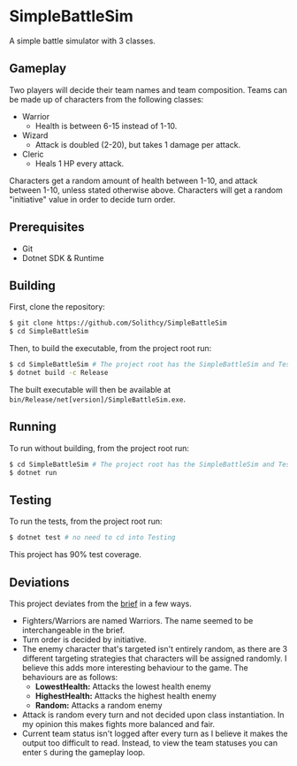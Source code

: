 # SimpleBattleSim
A simple battle simulator with 3 classes.

## Gameplay
Two players will decide their team names and team composition. Teams can be made up of
characters from the following classes:
- Warrior
  - Health is between 6-15 instead of 1-10.
- Wizard
  - Attack is doubled (2-20), but takes 1 damage per attack.
- Cleric
  - Heals 1 HP every attack.

Characters get a random amount of health between 1-10, and attack between 1-10, unless
stated otherwise above. Characters will get a random "initiative" value in order to decide
turn order.

## Prerequisites
- Git
 - Dotnet SDK & Runtime

## Building
First, clone the repository:
```bash
$ git clone https://github.com/Solithcy/SimpleBattleSim
$ cd SimpleBattleSim
```
Then, to build the executable, from the project root run:
```bash
$ cd SimpleBattleSim # The project root has the SimpleBattleSim and Testing directories
$ dotnet build -c Release
```

The built executable will then be available at `bin/Release/net[version]/SimpleBattleSim.exe`.

## Running
To run without building, from the project root run:
```bash
$ cd SimpleBattleSim # The project root has the SimpleBattleSim and Testing directories
$ dotnet run
```

## Testing
To run the tests, from the project root run:
```bash
$ dotnet test # no need to cd into Testing
```

This project has 90% test coverage.

## Deviations
This project deviates from the [brief](./Brief.md) in a few ways.

 - Fighters/Warriors are named Warriors. The name seemed to be interchangeable in the brief.
 - Turn order is decided by initiative.
 - The enemy character that's targeted isn't entirely random, as there are 3 different targeting strategies that characters will be assigned randomly. I believe this adds more interesting behaviour to the game. The behaviours are as follows:
   - **LowestHealth:** Attacks the lowest health enemy
   - **HighestHealth:** Attacks the highest health enemy
   - **Random:** Attacks a random enemy
 - Attack is random every turn and not decided upon class instantiation. In my opinion this makes fights more balanced and fair.
 - Current team status isn't logged after every turn as I believe it makes the output too difficult to read. Instead, to view the team statuses you can enter `S` during the gameplay loop.
 
